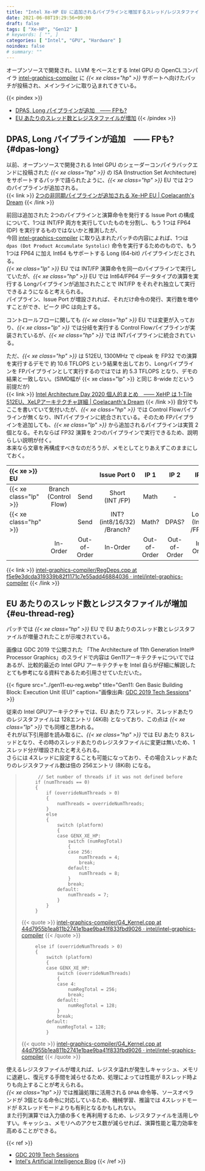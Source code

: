 ```yaml
---
title: "Intel Xe-HP EU に追加されるパイプラインと増加するスレッド/レジスタファイル"
date: 2021-06-08T19:29:56+09:00
draft: false
tags: [ "Xe-HP", "Gen12" ]
# keywords: [ "", ]
categories: [ "Intel", "GPU", "Hardware" ]
noindex: false
# summary: ""
---
```


オープンソースで開発され、LLVM をベースとする Intel GPU の OpenCLコンパイラ [intel-graphics-compiler](https://github.com/intel/intel-graphics-compiler) に *{{< xe class="hp" >}}* サポートへ向けたパッチが投稿され、メインラインに取り込まれてきている。  

{{< pindex >}}
 * [DPAS, Long パイプラインが追加　―― FPも?](#dpas-long)
 * [EU あたりのスレッド数とレジスタファイルが増加](#eu-thread-reg)
{{< /pindex >}}

## DPAS, Long パイプラインが追加　―― FPも? {#dpas-long}

以前、オープンソースで開発される Intel GPU のシェーダーコンパイラバックエンドに投稿された *{{< xe class="hp" >}}* の ISA (Instruction Set Architecture) をサポートするパッチで語られたように、*{{< xe class="hp" >}}* EU では 2つのパイプラインが追加される。  
{{< link >}} [2つの非同期パイプラインが追加される Xe-HP EU | Coelacanth's Dream](/posts/2021/04/02/xehp-add-two-async-pipeline/) {{< /link >}}

前回は追加された 2つのパイプラインと演算命令を発行する Issue Port の構成について、1つは INT/FP 両方を実行していたものを分割し、もう 1つは FP64 (DP) を実行するものではないかと推測したが、  
今回 [intel-graphics-compiler](https://github.com/intel/intel-graphics-compiler) に取り込まれたパッチの内容によれば、1つは `dpas (Dot Product Accumulate Systolic)` 命令を実行するためのもので、もう 1つは FP64 に加え Int64 もサポートする Long (64-bit) パイプラインだとされる。  
*{{< xe class="lp" >}}* EU では INT/FP 演算命令を同一のパイプラインで実行していたが、*{{< xe class="hp" >}}* EU では Int64/FP64 データタイプの演算を実行する Longパイプラインが追加されたことで INT/FP をそれぞれ独立して実行できるようになると考えられる。  
パイプライン、Issue Port が増設されれば、それだけ命令の発行、実行数を増やすことができ、ピーク IPC は向上する。  

コントロールフローに関しても *{{< xe class="hp" >}}* EU では変更が入っており、*{{< xe class="lp" >}}* では分岐を実行する Control Flowパイプラインが実装されているが、*{{< xe class="hp" >}}* では INTパイプラインに統合されている。  

ただ、*{{< xe class="hp" >}}* は 512EU, 1300MHz で clpeak を FP32 での演算を実行するデモで 約 10.6 TFLOPS という結果を出しており、Longパイプラインを FPパイプラインとして実行するのではでは 約 5.3 TFLOPS となり、デモの結果と一致しない。(SIMD幅が {{< xe class="lp" >}} と同じ 8-wide だという前提だが)  
{{< link >}} [Intel Architecture Day 2020 個人的まとめ　―― XeHP は 1-Tile 512EU、XeLPアーキテクチャ詳細 | Coelacanth's Dream](/posts/2020/08/14/intel-architecture-day-2020/#xe-hp-1t-512eu) {{< /link >}}
自分でもここを書いていて気付いたが、*{{< xe class="hp" >}}* では Control Flowパイプラインが無くなり、INTパイプラインに統合されている。そのため FPパイプラインを追加しても、*{{< xe class="lp" >}}* から追加されるパイプラインは実質 2個となる。それならば FP32 演算を 2つのパイプラインで実行できるため、説明らしい説明が付く。  
本来なら文章を再構成すべきなのだろうが、メモとしてとりあえずこのままにしておく。  

| {{< xe >}} EU |  |  | Issue Port 0 | IP 1 | IP 2 | IP 3 | IP 4? |
| :-- | :--: | :--: | :--: | :--: | :--: | :--: | :--: |
| {{< xe class="lp" >}} | Branch<br>(Control Flow) | Send | Short<br>(INT /FP) | Math | - | - | - |
| {{< xe class="hp" >}} |  | Send | INT? (int8/16/32)<br> /Branch? | Math? | DPAS? | Long?<br>(Int64 /FP64) | FP?<br>(FP16/32, BF16) |
|                       | In-Order | Out-of-Order | In-Order | Out-of-Order | Out-of-Order | In-Order | In-Order |

{{< link >}} [intel-graphics-compiler/RegDeps.cpp at f5e9e3dcda319339b82f1171c7e55add46884036 · intel/intel-graphics-compiler](https://github.com/intel/intel-graphics-compiler/blob/f5e9e3dcda319339b82f1171c7e55add46884036/visa/iga/IGALibrary/IR/RegDeps.cpp#L100) {{< /link >}}

## EU あたりのスレッド数とレジスタファイルが増加 {#eu-thread-reg}

パッチでは *{{< xe class="hp" >}}* EU で EU あたりのスレッド数とレジスタファイルが増量されたことが示唆されている。  

画像は GDC 2019 で公開された 「The Architecture of 11th Generation Intel® Processor Graphics」のスライドで内容は Gen11アーキテクチャについてではあるが、比較的最近の Intel GPU アーキテクチャを Intel 自らが仔細に解説したとても参考になる資料であるため引用させていただいた。  

{{< figure src="../gen11-eu-reg.webp" title="Gen11: Gen Basic Building Block: Execution Unit (EU)" caption="画像出典: [GDC 2019 Tech Sessions](https://software.intel.com/content/www/us/en/develop/articles/gdc-2019-tech-sessions.html?wapkw=gdc%202019)" >}}

従来の Intel GPUアーキテクチャでは、EU あたり 7スレッド、スレッドあたりのレジスタファイルは 128エントリ (4KiB) となっており、この点は *{{< xe class="lp" >}}* でも同様と思われる。  
それが以下引用部を読み取るに、*{{< xe class="hp" >}}* では EU あたり 8スレッドとなり、その時のスレッドあたりのレジスタファイルに変更は無いため、1スレッド分が増設されたと考えられる。  
さらには 4スレッドに設定することも可能になっており、その場合スレッドあたりのレジスタファイル数は倍の 256エントリ (8KiB) になる。  

 > 		     // Set number of threads if it was not defined before
 > 		    if (numThreads == 0)
 > 		    {
 > 		        if (overrideNumThreads > 0)
 > 		        {
 > 		            numThreads = overrideNumThreads;
 > 		        }
 > 		        else
 > 		        {
 > 		            switch (platform)
 > 		            {
 > 		            case GENX_XE_HP:
 > 		                switch (numRegTotal)
 > 		                {
 > 		                case 256:
 > 		                    numThreads = 4;
 > 		                    break;
 > 		                default:
 > 		                    numThreads = 8;
 > 		                }
 > 		                break;
 > 		            default:
 > 		                numThreads = 7;
 > 		            }
 > 		        }
 > 		    }
 >
 > {{< quote >}} [intel-graphics-compiler/G4_Kernel.cpp at 44d7955b1ea811b2741e1bae9ba41f833fbd9026 · intel/intel-graphics-compiler](https://github.com/intel/intel-graphics-compiler/blob/44d7955b1ea811b2741e1bae9ba41f833fbd9026/visa/G4_Kernel.cpp#L918) {{< /quote >}}
 >
 > 		    else if (overrideNumThreads > 0)
 > 		    {
 > 		        switch (platform)
 > 		        {
 > 		        case GENX_XE_HP:
 > 		            switch (overrideNumThreads)
 > 		            {
 > 		            case 4:
 > 		                numRegTotal = 256;
 > 		                break;
 > 		            default:
 > 		                numRegTotal = 128;
 > 		            }
 > 		            break;
 > 		        default:
 > 		            numRegTotal = 128;
 > 		        }
 >
 > {{< quote >}} [intel-graphics-compiler/G4_Kernel.cpp at 44d7955b1ea811b2741e1bae9ba41f833fbd9026 · intel/intel-graphics-compiler](https://github.com/intel/intel-graphics-compiler/blob/44d7955b1ea811b2741e1bae9ba41f833fbd9026/visa/G4_Kernel.cpp#L829) {{< /quote >}}

使えるレジスタファイルが増えれば、レジスタ溢れが発生しキャッシュ、メモリに退避し、復元する手間を減らせるため、処理によっては性能が 8スレッド時よりも向上することが考えられる。  
*{{< xe class="hp" >}}* では推論処理に活用される `DP4A` 命令等、ソースオペランドが 3個となる命令に対応しているため、機械学習、推論では 4スレッドモードが 8スレッドモードよりも有利となるかもしれない。  
また行列演算では入力値の多くを再利用するため、レジスタファイルを活用しやすい。キャッシュ、メモリへのアクセス数が減らせれば、演算性能と電力効率を高めることができる。  

{{< ref >}}
 * [GDC 2019 Tech Sessions](https://software.intel.com/content/www/us/en/develop/articles/gdc-2019-tech-sessions.html?wapkw=gdc%202019)
 * [Intel's Artificial Intelligence Blog](https://www.intel.com/content/www/us/en/artificial-intelligence/posts/openvino-tiger-lake.html)
{{< /ref >}}
